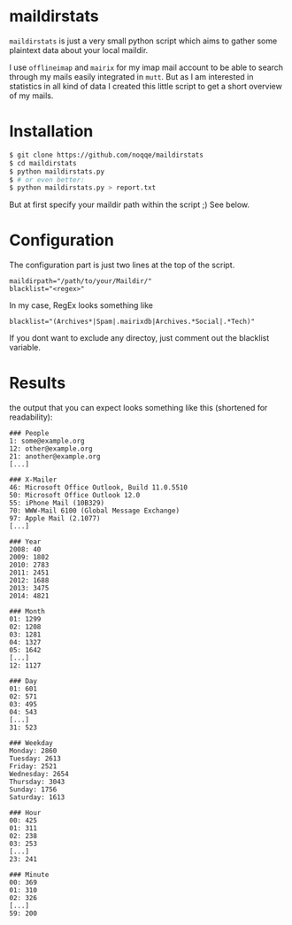 # maildirstats

`maildirstats` is just a very small python script which aims to gather some plaintext data about your
local maildir.

I use `offlineimap` and `mairix` for my imap mail account to be able to search through my mails
easily integrated in `mutt`. But as I am interested in statistics in all kind of data I created this
little script to get a short overview of my mails.

# Installation

```bash
$ git clone https://github.com/noqqe/maildirstats
$ cd maildirstats
$ python maildirstats.py
$ # or even better:
$ python maildirstats.py > report.txt
```

But at first specify your maildir path within the script ;)
See below.

# Configuration

The configuration part is just two lines at the top of the script.

```
maildirpath="/path/to/your/Maildir/"
blacklist="<regex>"
```
In my case, RegEx looks something like

```
blacklist="(Archives*|Spam|.mairixdb|Archives.*Social|.*Tech)"
```

If you dont want to exclude any directoy, just comment out the blacklist variable.

# Results

the output that you can expect looks something like this (shortened for readability):

```
### People
1: some@example.org
12: other@example.org
21: another@example.org
[...]

### X-Mailer
46: Microsoft Office Outlook, Build 11.0.5510
50: Microsoft Office Outlook 12.0
55: iPhone Mail (10B329)
70: WWW-Mail 6100 (Global Message Exchange)
97: Apple Mail (2.1077)
[...]

### Year
2008: 40
2009: 1802
2010: 2783
2011: 2451
2012: 1688
2013: 3475
2014: 4821

### Month
01: 1299
02: 1208
03: 1281
04: 1327
05: 1642
[...]
12: 1127

### Day
01: 601
02: 571
03: 495
04: 543
[...]
31: 523

### Weekday
Monday: 2860
Tuesday: 2613
Friday: 2521
Wednesday: 2654
Thursday: 3043
Sunday: 1756
Saturday: 1613

### Hour
00: 425
01: 311
02: 238
03: 253
[...]
23: 241

### Minute
00: 369
01: 310
02: 326
[...]
59: 200
```

